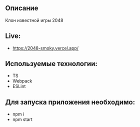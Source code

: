 ## Описание
Клон известной игры 2048

## Live:
- https://2048-smoky.vercel.app/

## Используемые технологии:
- TS
- Webpack
- ESLint

## Для запуска приложения необходимо:
- npm i
- npm start
